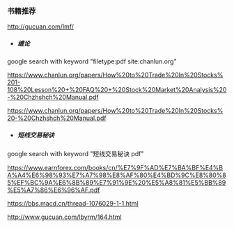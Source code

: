 ### 书籍推荐

http://gucuan.com/lmf/

* ##### 缠论

google search with keyword "filetype:pdf site:chanlun.org"

https://www.chanlun.org/papers/How%20to%20Trade%20In%20Stocks%201-108%20Lesson%20+%20FAQ%20+%20Stock%20Market%20Analysis%20-%20Chzhshch%20Manual.pdf

https://www.chanlun.org/papers/How%20to%20Trade%20In%20Stocks%20-%20Chzhshch%20Manual.pdf

* ##### 短线交易秘诀

google search with keyword "短线交易秘诀 pdf"

https://www.earnforex.com/books/cn/%E7%9F%AD%E7%BA%BF%E4%BA%A4%E6%98%93%E7%A7%98%E8%AF%80%E4%BD%9C%E8%80%85%EF%BC%9A%E6%8B%89%E7%91%9E%20%E5%A8%81%E5%BB%89%E5%A7%86%E6%96%AF.pdf

https://bbs.macd.cn/thread-1076029-1-1.html

http://www.gucuan.com/lbyrm/164.html



